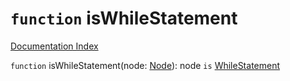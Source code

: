 # `function` isWhileStatement

[Documentation Index](../README.md)

`function` isWhileStatement(node: [Node](../private.interface.Node/README.md)): node `is` [WhileStatement](../private.interface.WhileStatement/README.md)